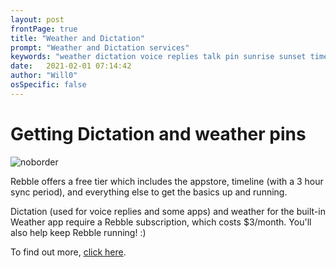 ```yaml
---
layout: post
frontPage: true
title: "Weather and Dictation"
prompt: "Weather and Dictation services"
keywords: "weather dictation voice replies talk pin sunrise sunset timeline"
date:   2021-02-01 07:14:42
author: "Will0"
osSpecific: false
---
```


# Getting Dictation and weather pins 

![noborder](/images/misc/voice.png)

Rebble offers a free tier which includes the appstore, timeline (with a 3 hour sync period), and everything else to get the basics up and running.   
    
Dictation (used for voice replies and some apps) and weather for the built-in Weather app require a Rebble subscription, which costs $3/month. You'll also help keep Rebble running! :)   

To find out more, [click here](/subscription/).    
